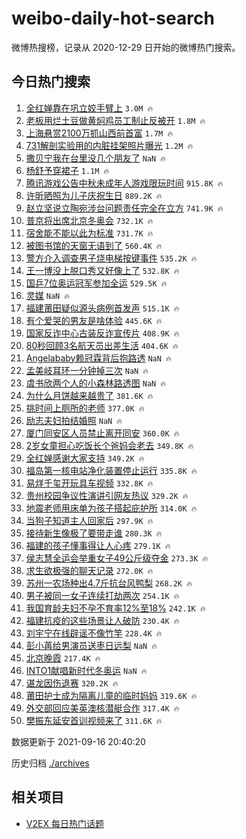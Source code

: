 # weibo-daily-hot-search

微博热搜榜，记录从 2020-12-29 日开始的微博热门搜索。

## 今日热门搜索

<!-- BEGIN -->

1. [全红婵靠在巩立姣手臂上](https://s.weibo.com/weibo?q=%23%E5%85%A8%E7%BA%A2%E5%A9%B5%E9%9D%A0%E5%9C%A8%E5%B7%A9%E7%AB%8B%E5%A7%A3%E6%89%8B%E8%87%82%E4%B8%8A%23&Refer=top) `3.0M 🔥`
1. [老板用烂土豆做黄焖鸡员工制止反被开](https://s.weibo.com/weibo?q=%23%E8%80%81%E6%9D%BF%E7%94%A8%E7%83%82%E5%9C%9F%E8%B1%86%E5%81%9A%E9%BB%84%E7%84%96%E9%B8%A1%E5%91%98%E5%B7%A5%E5%88%B6%E6%AD%A2%E5%8F%8D%E8%A2%AB%E5%BC%80%23&Refer=top) `1.8M 🔥`
1. [上海悬赏2100万抓山西前首富](https://s.weibo.com/weibo?q=%23%E4%B8%8A%E6%B5%B7%E6%82%AC%E8%B5%8F2100%E4%B8%87%E6%8A%93%E5%B1%B1%E8%A5%BF%E5%89%8D%E9%A6%96%E5%AF%8C%23&Refer=top) `1.7M 🔥`
1. [731解剖实验用的内脏挂架照片曝光](https://s.weibo.com/weibo?q=%23731%E8%A7%A3%E5%89%96%E5%AE%9E%E9%AA%8C%E7%94%A8%E7%9A%84%E5%86%85%E8%84%8F%E6%8C%82%E6%9E%B6%E7%85%A7%E7%89%87%E6%9B%9D%E5%85%89%23&Refer=top) `1.2M 🔥`
1. [撒贝宁我在台里没几个朋友了](https://s.weibo.com/weibo?q=%23%E6%92%92%E8%B4%9D%E5%AE%81%E6%88%91%E5%9C%A8%E5%8F%B0%E9%87%8C%E6%B2%A1%E5%87%A0%E4%B8%AA%E6%9C%8B%E5%8F%8B%E4%BA%86%23&Refer=top) `NaN 🔥`
1. [杨舒予穿裙子](https://s.weibo.com/weibo?q=%23%E6%9D%A8%E8%88%92%E4%BA%88%E7%A9%BF%E8%A3%99%E5%AD%90%23&Refer=top) `1.1M 🔥`
1. [腾讯游戏公告中秋未成年人游戏限玩时间](https://s.weibo.com/weibo?q=%23%E8%85%BE%E8%AE%AF%E6%B8%B8%E6%88%8F%E5%85%AC%E5%91%8A%E4%B8%AD%E7%A7%8B%E6%9C%AA%E6%88%90%E5%B9%B4%E4%BA%BA%E6%B8%B8%E6%88%8F%E9%99%90%E7%8E%A9%E6%97%B6%E9%97%B4%23&Refer=top) `915.8K 🔥`
1. [许昕晒照为儿子庆祝生日](https://s.weibo.com/weibo?q=%23%E8%AE%B8%E6%98%95%E6%99%92%E7%85%A7%E4%B8%BA%E5%84%BF%E5%AD%90%E5%BA%86%E7%A5%9D%E7%94%9F%E6%97%A5%23&Refer=top) `889.2K 🔥`
1. [赵立坚说立陶宛涉台问题责任完全在立方](https://s.weibo.com/weibo?q=%23%E8%B5%B5%E7%AB%8B%E5%9D%9A%E8%AF%B4%E7%AB%8B%E9%99%B6%E5%AE%9B%E6%B6%89%E5%8F%B0%E9%97%AE%E9%A2%98%E8%B4%A3%E4%BB%BB%E5%AE%8C%E5%85%A8%E5%9C%A8%E7%AB%8B%E6%96%B9%23&Refer=top) `741.9K 🔥`
1. [普京将出席北京冬奥会](https://s.weibo.com/weibo?q=%E6%99%AE%E4%BA%AC%E5%B0%86%E5%87%BA%E5%B8%AD%E5%8C%97%E4%BA%AC%E5%86%AC%E5%A5%A5%E4%BC%9A&Refer=top) `732.1K 🔥`
1. [宿舍能不能以此为标准](https://s.weibo.com/weibo?q=%23%E5%AE%BF%E8%88%8D%E8%83%BD%E4%B8%8D%E8%83%BD%E4%BB%A5%E6%AD%A4%E4%B8%BA%E6%A0%87%E5%87%86%23&Refer=top) `731.7K 🔥`
1. [被图书馆的天窗无语到了](https://s.weibo.com/weibo?q=%23%E8%A2%AB%E5%9B%BE%E4%B9%A6%E9%A6%86%E7%9A%84%E5%A4%A9%E7%AA%97%E6%97%A0%E8%AF%AD%E5%88%B0%E4%BA%86%23&Refer=top) `560.4K 🔥`
1. [警方介入调查男子烧电梯按键事件](https://s.weibo.com/weibo?q=%E8%AD%A6%E6%96%B9%E4%BB%8B%E5%85%A5%E8%B0%83%E6%9F%A5%E7%94%B7%E5%AD%90%E7%83%A7%E7%94%B5%E6%A2%AF%E6%8C%89%E9%94%AE%E4%BA%8B%E4%BB%B6&Refer=top) `535.2K 🔥`
1. [王一博没上脱口秀又好像上了](https://s.weibo.com/weibo?q=%23%E7%8E%8B%E4%B8%80%E5%8D%9A%E6%B2%A1%E4%B8%8A%E8%84%B1%E5%8F%A3%E7%A7%80%E5%8F%88%E5%A5%BD%E5%83%8F%E4%B8%8A%E4%BA%86%23&Refer=top) `532.8K 🔥`
1. [国乒7位奥运冠军参加全运](https://s.weibo.com/weibo?q=%23%E5%9B%BD%E4%B9%927%E4%BD%8D%E5%A5%A5%E8%BF%90%E5%86%A0%E5%86%9B%E5%8F%82%E5%8A%A0%E5%85%A8%E8%BF%90%23&Refer=top) `529.5K 🔥`
1. [灵媒](https://s.weibo.com/weibo?q=%E7%81%B5%E5%AA%92&Refer=top) `NaN 🔥`
1. [福建莆田疑似源头病例首发声](https://s.weibo.com/weibo?q=%23%E7%A6%8F%E5%BB%BA%E8%8E%86%E7%94%B0%E7%96%91%E4%BC%BC%E6%BA%90%E5%A4%B4%E7%97%85%E4%BE%8B%E9%A6%96%E5%8F%91%E5%A3%B0%23&Refer=top) `515.1K 🔥`
1. [有个爱哭的男友是啥体验](https://s.weibo.com/weibo?q=%23%E6%9C%89%E4%B8%AA%E7%88%B1%E5%93%AD%E7%9A%84%E7%94%B7%E5%8F%8B%E6%98%AF%E5%95%A5%E4%BD%93%E9%AA%8C%23&Refer=top) `445.6K 🔥`
1. [国家反诈中心古装反诈宣传片](https://s.weibo.com/weibo?q=%23%E5%9B%BD%E5%AE%B6%E5%8F%8D%E8%AF%88%E4%B8%AD%E5%BF%83%E5%8F%A4%E8%A3%85%E5%8F%8D%E8%AF%88%E5%AE%A3%E4%BC%A0%E7%89%87%23&Refer=top) `408.9K 🔥`
1. [80秒回顾3名航天员出差生活](https://s.weibo.com/weibo?q=%2380%E7%A7%92%E5%9B%9E%E9%A1%BE3%E5%90%8D%E8%88%AA%E5%A4%A9%E5%91%98%E5%87%BA%E5%B7%AE%E7%94%9F%E6%B4%BB%23&Refer=top) `404.6K 🔥`
1. [Angelababy赖冠霖背后抱路透](https://s.weibo.com/weibo?q=%23Angelababy%E8%B5%96%E5%86%A0%E9%9C%96%E8%83%8C%E5%90%8E%E6%8A%B1%E8%B7%AF%E9%80%8F%23&Refer=top) `NaN 🔥`
1. [孟美岐耳环一分钟掉三次](https://s.weibo.com/weibo?q=%23%E5%AD%9F%E7%BE%8E%E5%B2%90%E8%80%B3%E7%8E%AF%E4%B8%80%E5%88%86%E9%92%9F%E6%8E%89%E4%B8%89%E6%AC%A1%23&Refer=top) `NaN 🔥`
1. [虞书欣两个人的小森林路透图](https://s.weibo.com/weibo?q=%23%E8%99%9E%E4%B9%A6%E6%AC%A3%E4%B8%A4%E4%B8%AA%E4%BA%BA%E7%9A%84%E5%B0%8F%E6%A3%AE%E6%9E%97%E8%B7%AF%E9%80%8F%E5%9B%BE%23&Refer=top) `NaN 🔥`
1. [为什么月饼越来越贵了](https://s.weibo.com/weibo?q=%23%E4%B8%BA%E4%BB%80%E4%B9%88%E6%9C%88%E9%A5%BC%E8%B6%8A%E6%9D%A5%E8%B6%8A%E8%B4%B5%E4%BA%86%23&Refer=top) `381.6K 🔥`
1. [挑时间上厕所的老师](https://s.weibo.com/weibo?q=%23%E6%8C%91%E6%97%B6%E9%97%B4%E4%B8%8A%E5%8E%95%E6%89%80%E7%9A%84%E8%80%81%E5%B8%88%23&Refer=top) `377.0K 🔥`
1. [励志夫妇拍结婚照](https://s.weibo.com/weibo?q=%23%E5%8A%B1%E5%BF%97%E5%A4%AB%E5%A6%87%E6%8B%8D%E7%BB%93%E5%A9%9A%E7%85%A7%23&Refer=top) `NaN 🔥`
1. [厦门同安区人员禁止离开同安](https://s.weibo.com/weibo?q=%23%E5%8E%A6%E9%97%A8%E5%90%8C%E5%AE%89%E5%8C%BA%E4%BA%BA%E5%91%98%E7%A6%81%E6%AD%A2%E7%A6%BB%E5%BC%80%E5%90%8C%E5%AE%89%23&Refer=top) `360.0K 🔥`
1. [2岁女童担心吃饭长个爸妈会老去](https://s.weibo.com/weibo?q=%232%E5%B2%81%E5%A5%B3%E7%AB%A5%E6%8B%85%E5%BF%83%E5%90%83%E9%A5%AD%E9%95%BF%E4%B8%AA%E7%88%B8%E5%A6%88%E4%BC%9A%E8%80%81%E5%8E%BB%23&Refer=top) `349.8K 🔥`
1. [全红婵感谢大家支持](https://s.weibo.com/weibo?q=%23%E5%85%A8%E7%BA%A2%E5%A9%B5%E6%84%9F%E8%B0%A2%E5%A4%A7%E5%AE%B6%E6%94%AF%E6%8C%81%23&Refer=top) `349.2K 🔥`
1. [福岛第一核电站净化装置停止运行](https://s.weibo.com/weibo?q=%23%E7%A6%8F%E5%B2%9B%E7%AC%AC%E4%B8%80%E6%A0%B8%E7%94%B5%E7%AB%99%E5%87%80%E5%8C%96%E8%A3%85%E7%BD%AE%E5%81%9C%E6%AD%A2%E8%BF%90%E8%A1%8C%23&Refer=top) `335.8K 🔥`
1. [易烊千玺开玩具车视频](https://s.weibo.com/weibo?q=%23%E6%98%93%E7%83%8A%E5%8D%83%E7%8E%BA%E5%BC%80%E7%8E%A9%E5%85%B7%E8%BD%A6%E8%A7%86%E9%A2%91%23&Refer=top) `332.8K 🔥`
1. [贵州校园争议性演讲引网友热议](https://s.weibo.com/weibo?q=%23%E8%B4%B5%E5%B7%9E%E6%A0%A1%E5%9B%AD%E4%BA%89%E8%AE%AE%E6%80%A7%E6%BC%94%E8%AE%B2%E5%BC%95%E7%BD%91%E5%8F%8B%E7%83%AD%E8%AE%AE%23&Refer=top) `329.2K 🔥`
1. [地震老师用床单为孩子搭起庇护所](https://s.weibo.com/weibo?q=%23%E5%9C%B0%E9%9C%87%E8%80%81%E5%B8%88%E7%94%A8%E5%BA%8A%E5%8D%95%E4%B8%BA%E5%AD%A9%E5%AD%90%E6%90%AD%E8%B5%B7%E5%BA%87%E6%8A%A4%E6%89%80%23&Refer=top) `314.0K 🔥`
1. [当狗子知道主人回家后](https://s.weibo.com/weibo?q=%23%E5%BD%93%E7%8B%97%E5%AD%90%E7%9F%A5%E9%81%93%E4%B8%BB%E4%BA%BA%E5%9B%9E%E5%AE%B6%E5%90%8E%23&Refer=top) `297.9K 🔥`
1. [接待新生像极了要带走谁](https://s.weibo.com/weibo?q=%23%E6%8E%A5%E5%BE%85%E6%96%B0%E7%94%9F%E5%83%8F%E6%9E%81%E4%BA%86%E8%A6%81%E5%B8%A6%E8%B5%B0%E8%B0%81%23&Refer=top) `280.3K 🔥`
1. [福建的孩子懂事得让人心疼](https://s.weibo.com/weibo?q=%23%E7%A6%8F%E5%BB%BA%E7%9A%84%E5%AD%A9%E5%AD%90%E6%87%82%E4%BA%8B%E5%BE%97%E8%AE%A9%E4%BA%BA%E5%BF%83%E7%96%BC%23&Refer=top) `279.1K 🔥`
1. [侯志慧全运会举重女子49公斤级夺金](https://s.weibo.com/weibo?q=%23%E4%BE%AF%E5%BF%97%E6%85%A7%E5%85%A8%E8%BF%90%E4%BC%9A%E4%B8%BE%E9%87%8D%E5%A5%B3%E5%AD%9049%E5%85%AC%E6%96%A4%E7%BA%A7%E5%A4%BA%E9%87%91%23&Refer=top) `273.3K 🔥`
1. [求生欲极强的聊天记录](https://s.weibo.com/weibo?q=%23%E6%B1%82%E7%94%9F%E6%AC%B2%E6%9E%81%E5%BC%BA%E7%9A%84%E8%81%8A%E5%A4%A9%E8%AE%B0%E5%BD%95%23&Refer=top) `272.0K 🔥`
1. [苏州一农场种出4.7斤抗台风鸭梨](https://s.weibo.com/weibo?q=%23%E8%8B%8F%E5%B7%9E%E4%B8%80%E5%86%9C%E5%9C%BA%E7%A7%8D%E5%87%BA4.7%E6%96%A4%E6%8A%97%E5%8F%B0%E9%A3%8E%E9%B8%AD%E6%A2%A8%23&Refer=top) `268.2K 🔥`
1. [男子被同一女子连续打劫两次](https://s.weibo.com/weibo?q=%E7%94%B7%E5%AD%90%E8%A2%AB%E5%90%8C%E4%B8%80%E5%A5%B3%E5%AD%90%E8%BF%9E%E7%BB%AD%E6%89%93%E5%8A%AB%E4%B8%A4%E6%AC%A1&Refer=top) `254.1K 🔥`
1. [我国育龄夫妇不孕不育率12%至18%](https://s.weibo.com/weibo?q=%23%E6%88%91%E5%9B%BD%E8%82%B2%E9%BE%84%E5%A4%AB%E5%A6%87%E4%B8%8D%E5%AD%95%E4%B8%8D%E8%82%B2%E7%8E%8712%25%E8%87%B318%25%23&Refer=top) `242.1K 🔥`
1. [福建抗疫的这些场景让人破防](https://s.weibo.com/weibo?q=%23%E7%A6%8F%E5%BB%BA%E6%8A%97%E7%96%AB%E7%9A%84%E8%BF%99%E4%BA%9B%E5%9C%BA%E6%99%AF%E8%AE%A9%E4%BA%BA%E7%A0%B4%E9%98%B2%23&Refer=top) `230.4K 🔥`
1. [刘宇宁在线辟谣不像竹竿](https://s.weibo.com/weibo?q=%E5%88%98%E5%AE%87%E5%AE%81%E5%9C%A8%E7%BA%BF%E8%BE%9F%E8%B0%A3%E4%B8%8D%E5%83%8F%E7%AB%B9%E7%AB%BF&Refer=top) `228.4K 🔥`
1. [彭小苒给男演员送枣日远梨](https://s.weibo.com/weibo?q=%23%E5%BD%AD%E5%B0%8F%E8%8B%92%E7%BB%99%E7%94%B7%E6%BC%94%E5%91%98%E9%80%81%E6%9E%A3%E6%97%A5%E8%BF%9C%E6%A2%A8%23&Refer=top) `NaN 🔥`
1. [北京晚霞](https://s.weibo.com/weibo?q=%E5%8C%97%E4%BA%AC%E6%99%9A%E9%9C%9E&Refer=top) `217.4K 🔥`
1. [INTO1献唱新时代冬奥运](https://s.weibo.com/weibo?q=%23INTO1%E7%8C%AE%E5%94%B1%E6%96%B0%E6%97%B6%E4%BB%A3%E5%86%AC%E5%A5%A5%E8%BF%90%23&Refer=top) `NaN 🔥`
1. [谌龙因伤退赛](https://s.weibo.com/weibo?q=%E8%B0%8C%E9%BE%99%E5%9B%A0%E4%BC%A4%E9%80%80%E8%B5%9B&Refer=top) `320.2K 🔥`
1. [莆田护士成为隔离儿童的临时妈妈](https://s.weibo.com/weibo?q=%23%E8%8E%86%E7%94%B0%E6%8A%A4%E5%A3%AB%E6%88%90%E4%B8%BA%E9%9A%94%E7%A6%BB%E5%84%BF%E7%AB%A5%E7%9A%84%E4%B8%B4%E6%97%B6%E5%A6%88%E5%A6%88%23&Refer=top) `319.6K 🔥`
1. [外交部回应美英澳核潜艇合作](https://s.weibo.com/weibo?q=%23%E5%A4%96%E4%BA%A4%E9%83%A8%E5%9B%9E%E5%BA%94%E7%BE%8E%E8%8B%B1%E6%BE%B3%E6%A0%B8%E6%BD%9C%E8%89%87%E5%90%88%E4%BD%9C%23&Refer=top) `317.4K 🔥`
1. [樊振东延安首训视频来了](https://s.weibo.com/weibo?q=%23%E6%A8%8A%E6%8C%AF%E4%B8%9C%E5%BB%B6%E5%AE%89%E9%A6%96%E8%AE%AD%E8%A7%86%E9%A2%91%E6%9D%A5%E4%BA%86%23&Refer=top) `311.6K 🔥`

数据更新于 2021-09-16 20:40:20

<!-- END -->

历史归档 [./archives](./archives)

## 相关项目

- [V2EX 每日热门话题](https://github.com/boojack/v2ex-daily-hot-topic)
